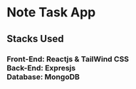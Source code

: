 # Note Task App

## Stacks Used

### Front-End: Reactjs & TailWind CSS <br/> Back-End: Expresjs <br/> Database: MongoDB





